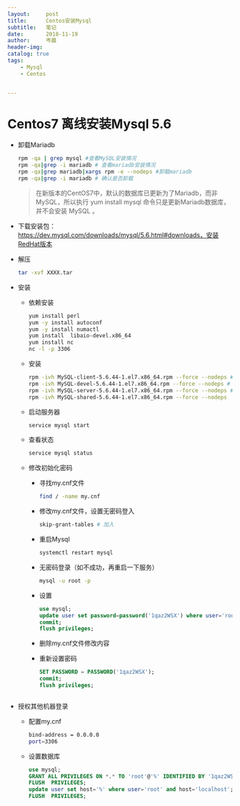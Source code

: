 ```yaml
---
layout:     post  
title:      Centos安装Mysql    
subtitle:   笔记
date:       2018-11-19  
author:     岑晨  
header-img: 
catalog: true  
tags:  
    - Mysql     
    - Centos     


---
```


# Centos7 离线安装Mysql 5.6

- 卸载Mariadb

  ```bash
  rpm -qa | grep mysql #查看MySQL安装情况
  rpm -qa|grep -i mariadb # 查看mariadb安装情况
  rpm -qa|grep mariadb|xargs rpm -e --nodeps #卸载mariadb
  rpm -qa|grep -i mariadb # 确认是否卸载
  
  ```

  > 在新版本的CentOS7中，默认的数据库已更新为了Mariadb，而非 MySQL，所以执行 yum install mysql 命令只是更新Mariadb数据库，并不会安装 MySQL 。

- 下载安装包：https://dev.mysql.com/downloads/mysql/5.6.html#downloads，安装RedHat版本

- 解压

  ```bash
  tar -xvf XXXX.tar
  ```

- 安装

  - 依赖安装

    ```bash
    yum install perl
    yum -y install autoconf 
    yum -y install numactl
    yum install  libaio-devel.x86_64
    yum install nc 
    nc -l -p 3306
    ```

  - 安装

    ```bash
    rpm -ivh MySQL-client-5.6.44-1.el7.x86_64.rpm --force --nodeps # 安装客户端
    rpm -ivh MySQL-devel-5.6.44-1.el7.x86_64.rpm --force --nodeps # 安装开发包
    rpm -ivh MySQL-server-5.6.44-1.el7.x86_64.rpm --force --nodeps # 安装服务端
    rpm -ivh MySQL-shared-5.6.44-1.el7.x86_64.rpm --force --nodeps 
    ```

  - 启动服务器

    ```bash
    service mysql start
    ```

  - 查看状态

    ```bash
    service mysql status
    ```

  - 修改初始化密码

    - 寻找my.cnf文件

      ```bash
      find / -name my.cnf
      ```

    - 修改my.cnf文件，设置无密码登入

      ```bash
      skip-grant-tables # 加入
      ```

    - 重启Mysql

      ```bash
      systemctl restart mysql 
      ```

    - 无密码登录（如不成功，再重启一下服务）

      ```bash
      mysql -u root -p 
      ```

    - 设置

      ```sql
      use mysql;
      update user set password=password('1qaz2WSX') where user='root' and host='localhost';
      commit;
      flush privileges; 
      ```

    - 删除my.cnf文件修改内容

    - 重新设置密码

      ```sql
      SET PASSWORD = PASSWORD('1qaz2WSX');
      commit;
      flush privileges; 
    ```
  
- 授权其他机器登录
  
  - 配置my.cnf
  
      ```bash
      bind-address = 0.0.0.0
      port=3306
    ```
  
  - 设置数据库
  
      ```sql
      use mysql;
      GRANT ALL PRIVILEGES ON *.* TO 'root'@'%' IDENTIFIED BY '1qaz2WSX' WITH GRANT OPTION;
      FLUSH  PRIVILEGES;
      update user set host='%' where user='root' and host='localhost';  # 报错不用理会
      FLUSH  PRIVILEGES;
    ```
  
    
  
    